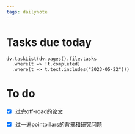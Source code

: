 ```yaml
---
tags: dailynote
---
```


# Tasks due today
```dataviewjs
dv.taskList(dv.pages().file.tasks 
  .where(t => !t.completed)
  .where(t => t.text.includes("2023-05-22")))
```

# To do
- [x] 过完off-road的论文
- [x] 过一遍pointpillars的背景和研究问题










